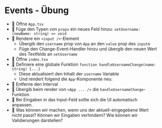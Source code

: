 # Events - Übung

- 🧭 Öffne `App.tsx`
- 💪 Füge den Typen von `props` ein neues Feld hinzu: `setUsername: (newName: string) => void`
- 💪 Rendere ein `<input />`-Element
  - Übergib den `username` prop von `App` an den `value` prop des `input`s
  - Füge den Change-Event-Handler hinzu und übergib den neuen Wert des Textfelds an `setUsername`
- 🧭 Öffne `index.tsx`
- 💪 Definiere eine globale Funktion `function handleUsernameChange(name: string) {...}`
  - Diese aktualisiert den Inhalt der `username` Variable
  - Und rendert folgend die `App`-Komponente neu.
- 💪 Entferne den Interval
- 💪 Übergib beim render von `<App ... />` die `handleUsernameChange`-Funktion
- 🏁 Bei Eingaben in das Input-Feld sollte sich die UI automatisch anpassen.
- 🧠 Was können wir machen, wenn uns der aktuell-eingegebene Wert nicht passt? Können wir Eingaben verhindern? Wie können wir Validierungen darstellen?
